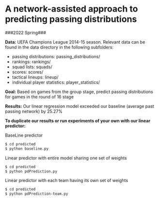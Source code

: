 # A network-assisted approach to predicting passing distributions #
###2022 Spring###

**Data:** UEFA Champions League 2014-15 season. Relevant data can be found in
the data directory in the following subfolders:
* passing distributions: passing_distributions/
* rankings: rankings/
* squad lists: squads/
* scores: scores/
* tactical lineups: lineup/
* individual player statistics: player_statistics/

**Goal:** Based on games from the group stage, predict passing distributions
for games in the round of 16 stage

**Results:** Our linear regression model exceeded our baseline (average past
passing network) by 25.27%

**To duplicate our results or run experiments of your own with our linear
predictor:** 

BaseLine predictor

```bash
$ cd predicted
$ python baseline.py
```

Linear predictor with entire model sharing one set of weights

```bash
$ cd predicted
$ python pdPrediction.py
```

Linear predictor with each team having its own set of weights

```bash
$ cd predicted
$ python pdPrediction-team.py
```
